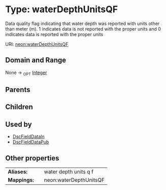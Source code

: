 
# Type: waterDepthUnitsQF


Data quality flag indicating that water depth was reported with units other than meter (m). 1 indicates data is not reported with the proper units and 0 indicates data is reported with the proper units

URI: [neon:waterDepthUnitsQF](https://data.neonscience.org/waterDepthUnitsQF)


## Domain and Range

None ->  <sub>OPT</sub> [Integer](types/Integer.md)

## Parents


## Children


## Used by

 * [DscFieldDataIn](DscFieldDataIn.md)
 * [DscFieldDataPub](DscFieldDataPub.md)

## Other properties

|  |  |  |
| --- | --- | --- |
| **Aliases:** | | water depth units q f |
| **Mappings:** | | neon:waterDepthUnitsQF |

